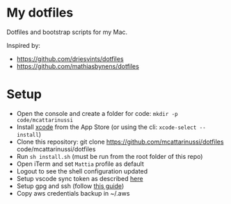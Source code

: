 # My dotfiles

Dotfiles and bootstrap scripts for my Mac.

Inspired by:
- https://github.com/driesvints/dotfiles
- https://github.com/mathiasbynens/dotfiles

# Setup

- Open the console and create a folder for code: `mkdir -p code/mcattarinussi`
- Install [xcode](https://developer.apple.com/xcode/) from the App Store (or using the cli: `xcode-select --install`)
- Clone this repository: git clone https://github.com/mcattarinussi/dotfiles code/mcattarinussi/dotfiles
- Run `sh install.sh` (must be run from the root folder of this repo)
- Open iTerm and set `Mattia` profile as default
- Logout to see the shell configuration updated
- Setup vscode sync token as described [here](https://marketplace.visualstudio.com/items?itemName=Shan.code-settings-sync)
- Setup gpg and ssh (follow [this guide](https://gist.github.com/mcattarinussi/834fc4b641ff4572018d0c665e5a94d3#setup-the-gpg-agent-for-ssh-authentication))
- Copy aws credentials backup in ~/.aws
